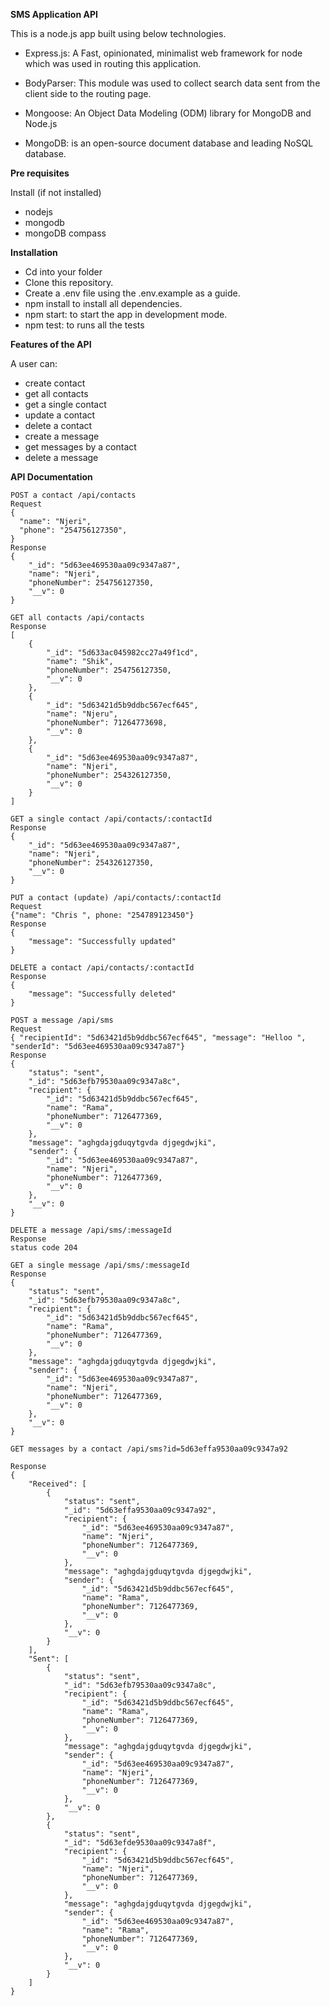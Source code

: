 __**SMS Application API**__

This is a node.js app built using below technologies.

- Express.js: A Fast, opinionated, minimalist web framework for node which was used in routing this application.

- BodyParser: This module was used to collect search data sent from the client side to the routing page.

- Mongoose:  An Object Data Modeling (ODM) library for MongoDB and Node.js

- MongoDB: is an open-source document database and leading NoSQL database.

**Pre requisites**

Install (if not installed)
- nodejs
- mongodb
- mongoDB compass

**Installation**

- Cd into your folder
- Clone this repository.
- Create a .env file using the .env.example as a guide.
- npm install to install all dependencies.
- npm start: to start the app in development mode.
- npm test: to runs all the tests

**Features of the API**

A user can:
- create contact
- get all contacts
- get a single contact
- update a contact
- delete a contact
- create a message
- get messages by a contact
- delete a message

**API Documentation**
```
POST a contact /api/contacts
Request
{
  "name": "Njeri",
  "phone": "254756127350",
}
Response
{
    "_id": "5d63ee469530aa09c9347a87",
    "name": "Njeri",
    "phoneNumber": 254756127350,
    "__v": 0
}

GET all contacts /api/contacts
Response
[
    {
        "_id": "5d633ac045982cc27a49f1cd",
        "name": "Shik",
        "phoneNumber": 254756127350,
        "__v": 0
    },
    {
        "_id": "5d63421d5b9ddbc567ecf645",
        "name": "Njeru",
        "phoneNumber": 71264773698,
        "__v": 0
    },
    {
        "_id": "5d63ee469530aa09c9347a87",
        "name": "Njeri",
        "phoneNumber": 254326127350,
        "__v": 0
    }
]

GET a single contact /api/contacts/:contactId
Response
{
    "_id": "5d63ee469530aa09c9347a87",
    "name": "Njeri",
    "phoneNumber": 254326127350,
    "__v": 0
}

PUT a contact (update) /api/contacts/:contactId
Request
{"name": "Chris ", phone: "254789123450"}
Response
{
    "message": "Successfully updated"
}

DELETE a contact /api/contacts/:contactId
Response
{
    "message": "Successfully deleted"
}

POST a message /api/sms
Request
{ "recipientId": "5d63421d5b9ddbc567ecf645", "message": "Helloo ", "senderId": "5d63ee469530aa09c9347a87"}
Response
{
    "status": "sent",
    "_id": "5d63efb79530aa09c9347a8c",
    "recipient": {
        "_id": "5d63421d5b9ddbc567ecf645",
        "name": "Rama",
        "phoneNumber": 7126477369,
        "__v": 0
    },
    "message": "aghgdajgduqytgvda djgegdwjki",
    "sender": {
        "_id": "5d63ee469530aa09c9347a87",
        "name": "Njeri",
        "phoneNumber": 7126477369,
        "__v": 0
    },
    "__v": 0
}

DELETE a message /api/sms/:messageId
Response
status code 204

GET a single message /api/sms/:messageId
Response
{
    "status": "sent",
    "_id": "5d63efb79530aa09c9347a8c",
    "recipient": {
        "_id": "5d63421d5b9ddbc567ecf645",
        "name": "Rama",
        "phoneNumber": 7126477369,
        "__v": 0
    },
    "message": "aghgdajgduqytgvda djgegdwjki",
    "sender": {
        "_id": "5d63ee469530aa09c9347a87",
        "name": "Njeri",
        "phoneNumber": 7126477369,
        "__v": 0
    },
    "__v": 0
}

GET messages by a contact /api/sms?id=5d63effa9530aa09c9347a92

Response
{
    "Received": [
        {
            "status": "sent",
            "_id": "5d63effa9530aa09c9347a92",
            "recipient": {
                "_id": "5d63ee469530aa09c9347a87",
                "name": "Njeri",
                "phoneNumber": 7126477369,
                "__v": 0
            },
            "message": "aghgdajgduqytgvda djgegdwjki",
            "sender": {
                "_id": "5d63421d5b9ddbc567ecf645",
                "name": "Rama",
                "phoneNumber": 7126477369,
                "__v": 0
            },
            "__v": 0
        }
    ],
    "Sent": [
        {
            "status": "sent",
            "_id": "5d63efb79530aa09c9347a8c",
            "recipient": {
                "_id": "5d63421d5b9ddbc567ecf645",
                "name": "Rama",
                "phoneNumber": 7126477369,
                "__v": 0
            },
            "message": "aghgdajgduqytgvda djgegdwjki",
            "sender": {
                "_id": "5d63ee469530aa09c9347a87",
                "name": "Njeri",
                "phoneNumber": 7126477369,
                "__v": 0
            },
            "__v": 0
        },
        {
            "status": "sent",
            "_id": "5d63efde9530aa09c9347a8f",
            "recipient": {
                "_id": "5d63421d5b9ddbc567ecf645",
                "name": "Njeri",
                "phoneNumber": 7126477369,
                "__v": 0
            },
            "message": "aghgdajgduqytgvda djgegdwjki",
            "sender": {
                "_id": "5d63ee469530aa09c9347a87",
                "name": "Rama",
                "phoneNumber": 7126477369,
                "__v": 0
            },
            "__v": 0
        }
    ]
}
```
